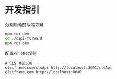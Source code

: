 # 开发指引

分别启动前后端项目

```sh
npm run dev
cd ./capi-forward
npm run dev
```


配置whistle规则

```whistle
# CLS 外部SDK
clsiframe.com/clsApi http://localhost:3001/clsApi
clsiframe.com http://localhost:8080
```
